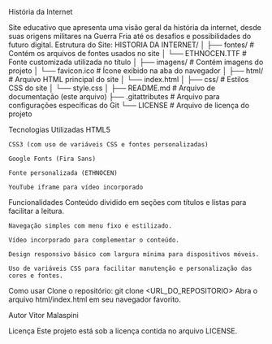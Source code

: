 História da Internet

Site educativo que apresenta uma visão geral da história da internet, desde suas origens militares na Guerra Fria até os desafios e possibilidades do futuro digital.
Estrutura do Site:
    HISTORIA DA INTERNET/
    │
    ├── fontes/              # Contém os arquivos de fontes usados no site
    │   └── ETHNOCEN.TTF     # Fonte customizada utilizada no título
    │
    ├── imagens/             # Contém imagens do projeto
    │   └── favicon.ico      # Ícone exibido na aba do navegador
    │
    ├── html/                # Arquivo HTML principal do site
    │   └── index.html
    │
    ├── css/                 # Estilos CSS do site
    │   └── style.css
    │
    ├── README.md            # Arquivo de documentação (este arquivo)
    ├── .gitattributes       # Arquivo para configurações específicas do Git
    └── LICENSE              # Arquivo de licença do projeto

Tecnologias Utilizadas
    HTML5

    CSS3 (com uso de variáveis CSS e fontes personalizadas)

    Google Fonts (Fira Sans)

    Fonte personalizada (ETHNOCEN)

    YouTube iframe para vídeo incorporado

Funcionalidades
    Conteúdo dividido em seções com títulos e listas para facilitar a leitura.

    Navegação simples com menu fixo e estilizado.

    Vídeo incorporado para complementar o conteúdo.

    Design responsivo básico com largura mínima para dispositivos móveis.

    Uso de variáveis CSS para facilitar manutenção e personalização das cores e fontes.

Como usar
Clone o repositório:
    git clone <URL_DO_REPOSITORIO>
Abra o arquivo html/index.html em seu navegador favorito.

Autor
Vitor Malaspini

Licença
Este projeto está sob a licença contida no arquivo LICENSE.